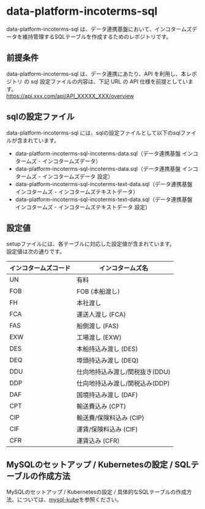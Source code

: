 # data-platform-incoterms-sql 
data-platform-incoterms-sql は、データ連携基盤において、インコタームズデータを維持管理するSQLテーブルを作成するためのレポジトリです。  

## 前提条件  
data-platform-incoterms-sql は、データ連携にあたり、API を利用し、本レポジトリ の sql 設定ファイルの内容は、下記 URL の API 仕様を前提としています。  
https://api.xxx.com/api/API_XXXXX_XXX/overview

## sqlの設定ファイル
data-platform-incoterms-sql には、sqlの設定ファイルとして以下のsqlファイルが含まれています。  

* data-platform-incoterms-sql-incoterms-data.sql（データ連携基盤 インコタームズ - インコタームズデータ）
* data-platform-incoterms-sql-incoterms-data.sql（データ連携基盤 インコタームズ - インコタームズデータ 設定）
* data-platform-incoterms-sql-incoterms-text-data.sql（データ連携基盤 インコタームズ - インコタームズテキストデータ）
* data-platform-incoterms-sql-incoterms-text-data.sql（データ連携基盤 インコタームズ - インコタームズテキストデータ 設定）

## 設定値

setupファイルには、各テーブルに対応した設定値が含まれています。  
設定値は次の通りです。

| インコタームズコード | インコタームズ名               | 
| -------------------- | ------------------------------ | 
| UN                   | 有料                           | 
| FOB                  | FOB (本船渡し)                 | 
| FH                   | 本社渡し                       | 
| FCA                  | 運送人渡し (FCA)               | 
| FAS                  | 船側渡し (FAS)                 | 
| EXW                  | 工場渡し (EXW)                 | 
| DES                  | 本船持込み渡し (DES)           | 
| DEQ                  | 埠頭持込み渡し (DEQ)           | 
| DDU                  | 仕向地持込み渡し/関税抜き(DDU) | 
| DDP                  | 仕向地持込み渡し/関税込み(DDP) | 
| DAF                  | 国境持込み渡し (DAF)           | 
| CPT                  | 輸送費込み (CPT)               | 
| CIP                  | 輸送費/保険料込み (CIP)        | 
| CIF                  | 運賃/保険料込み (CIF)          | 
| CFR                  | 運賃込み (CFR)                 | 

## MySQLのセットアップ / Kubernetesの設定 / SQLテーブルの作成方法
MySQLのセットアップ / Kubernetesの設定 / 具体的なSQLテーブルの作成方法、については、[mysql-kube](https://github.com/latonaio/mysql-kube)を参照ください。
